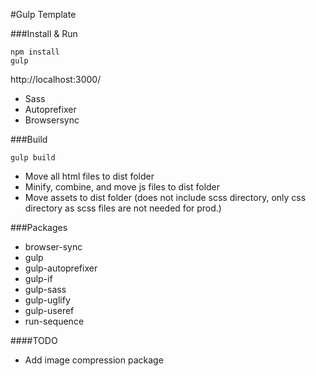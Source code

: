 #Gulp Template

###Install & Run
```
npm install
gulp
```
http://localhost:3000/

- Sass
- Autoprefixer
- Browsersync

###Build
```
gulp build
```
- Move all html files to dist folder
- Minify, combine, and move js files to dist folder
- Move assets to dist folder (does not include scss directory, only css directory as scss files are not needed for prod.)

###Packages
- browser-sync
- gulp
- gulp-autoprefixer
- gulp-if
- gulp-sass
- gulp-uglify
- gulp-useref
- run-sequence

####TODO
- Add image compression package
